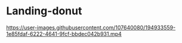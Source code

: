 # Landing-donut

https://user-images.githubusercontent.com/107640080/194933559-1e85fdaf-6222-4641-9fcf-bbdec042b931.mp4

